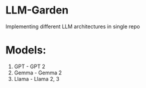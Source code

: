 # LLM-Garden
Implementing different LLM architectures in single repo

# Models:
1. GPT - GPT 2
2. Gemma - Gemma 2
3. Llama - Llama 2, 3
